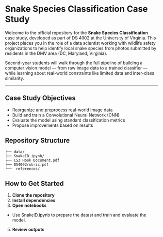 # Snake Species Classification Case Study

Welcome to the official repository for the **Snake Species Classification** case study, developed as part of DS 4002 at the University of Virginia. This project places you in the role of a data scientist working with wildlife safety organizations to help identify local snake species from photos submitted by residents in the DMV area (DC, Maryland, Virginia).

Second-year students will walk through the full pipeline of building a computer vision model — from raw image data to a trained classifier — while learning about real-world constraints like limited data and inter-class similarity.

---

## Case Study Objectives

- Reorganize and preprocess real-world image data
- Build and train a Convolutional Neural Network (CNN)
- Evaluate the model using standard classification metrics
- Propose improvements based on results

## Repository Structure
```
├── data/
├── SnakeID.ipynb/
├── CS3 Hook Document.pdf
├── DS4002rubric.pdf
└──  references/
```

## How to Get Started
1. **Clone the repository**
2. **Install dependencies**
3. **Open notebooks**
- Use SnakeID.ipynb to prepare the datast and train and evaluate the model. 
5. **Review outputs**

